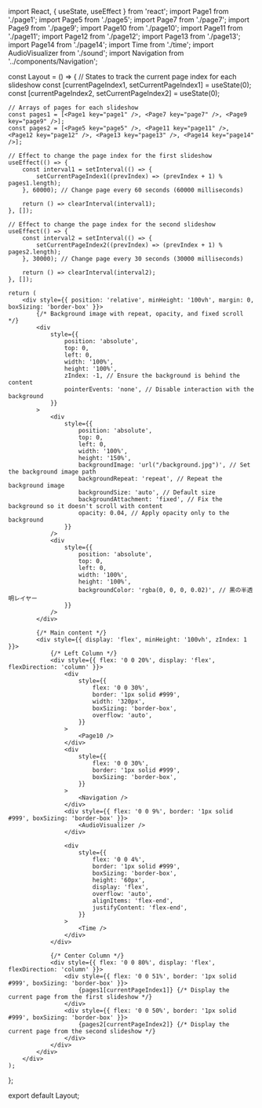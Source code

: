 import React, { useState, useEffect } from 'react';
import Page1 from './page1';
import Page5 from './page5';
import Page7 from './page7';
import Page9 from './page9';
import Page10 from './page10';
import Page11 from './page11';
import Page12 from './page12';
import Page13 from './page13';
import Page14 from './page14';
import Time from './time';
import AudioVisualizer from './sound';
import Navigation from '../components/Navigation';

const Layout = () => {
    // States to track the current page index for each slideshow
    const [currentPageIndex1, setCurrentPageIndex1] = useState(0);
    const [currentPageIndex2, setCurrentPageIndex2] = useState(0);

    // Arrays of pages for each slideshow
    const pages1 = [<Page1 key="page1" />, <Page7 key="page7" />, <Page9 key="page9" />];
    const pages2 = [<Page5 key="page5" />, <Page11 key="page11" />, <Page12 key="page12" />, <Page13 key="page13" />, <Page14 key="page14" />];

    // Effect to change the page index for the first slideshow
    useEffect(() => {
        const interval1 = setInterval(() => {
            setCurrentPageIndex1((prevIndex) => (prevIndex + 1) % pages1.length);
        }, 60000); // Change page every 60 seconds (60000 milliseconds)

        return () => clearInterval(interval1);
    }, []);

    // Effect to change the page index for the second slideshow
    useEffect(() => {
        const interval2 = setInterval(() => {
            setCurrentPageIndex2((prevIndex) => (prevIndex + 1) % pages2.length);
        }, 30000); // Change page every 30 seconds (30000 milliseconds)

        return () => clearInterval(interval2);
    }, []);

    return (
        <div style={{ position: 'relative', minHeight: '100vh', margin: 0, boxSizing: 'border-box' }}>
            {/* Background image with repeat, opacity, and fixed scroll */}
            <div
                style={{
                    position: 'absolute',
                    top: 0,
                    left: 0,
                    width: '100%',
                    height: '100%',
                    zIndex: -1, // Ensure the background is behind the content
                    pointerEvents: 'none', // Disable interaction with the background
                }}
            >
                <div
                    style={{
                        position: 'absolute',
                        top: 0,
                        left: 0,
                        width: '100%',
                        height: '150%',
                        backgroundImage: 'url("/background.jpg")', // Set the background image path
                        backgroundRepeat: 'repeat', // Repeat the background image
                        backgroundSize: 'auto', // Default size
                        backgroundAttachment: 'fixed', // Fix the background so it doesn't scroll with content
                        opacity: 0.04, // Apply opacity only to the background
                    }}
                />
                <div
                    style={{
                        position: 'absolute',
                        top: 0,
                        left: 0,
                        width: '100%',
                        height: '100%',
                        backgroundColor: 'rgba(0, 0, 0, 0.02)', // 黒の半透明レイヤー
                    }}
                />
            </div>

            {/* Main content */}
            <div style={{ display: 'flex', minHeight: '100vh', zIndex: 1 }}>
                {/* Left Column */}
                <div style={{ flex: '0 0 20%', display: 'flex', flexDirection: 'column' }}>
                    <div
                        style={{
                            flex: '0 0 30%',
                            border: '1px solid #999',
                            width: '320px',
                            boxSizing: 'border-box',
                            overflow: 'auto',
                        }}
                    >
                        <Page10 />
                    </div>
                    <div
                        style={{
                            flex: '0 0 30%',
                            border: '1px solid #999',
                            boxSizing: 'border-box',
                        }}
                    >
                        <Navigation />
                    </div>
                    <div style={{ flex: '0 0 9%', border: '1px solid #999', boxSizing: 'border-box' }}>
                        <AudioVisualizer />
                    </div>

                    <div
                        style={{
                            flex: '0 0 4%',
                            border: '1px solid #999',
                            boxSizing: 'border-box',
                            height: '60px',
                            display: 'flex',
                            overflow: 'auto',
                            alignItems: 'flex-end',
                            justifyContent: 'flex-end',
                        }}
                    >
                        <Time />
                    </div>
                </div>

                {/* Center Column */}
                <div style={{ flex: '0 0 80%', display: 'flex', flexDirection: 'column' }}>
                    <div style={{ flex: '0 0 51%', border: '1px solid #999', boxSizing: 'border-box' }}>
                        {pages1[currentPageIndex1]} {/* Display the current page from the first slideshow */}
                    </div>
                    <div style={{ flex: '0 0 50%', border: '1px solid #999', boxSizing: 'border-box' }}>
                        {pages2[currentPageIndex2]} {/* Display the current page from the second slideshow */}
                    </div>
                </div>
            </div>
        </div>
    );
};

export default Layout;
